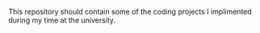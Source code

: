 This repository should contain some of the coding projects I implimented during my time at the university.
